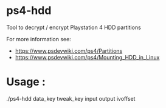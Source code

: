 # ps4-hdd
Tool to decrypt / encrypt Playstation 4 HDD partitions

For more information see:
 * https://www.psdevwiki.com/ps4/Partitions
 * https://www.psdevwiki.com/ps4/Mounting_HDD_in_Linux

# Usage :

./ps4-hdd data_key tweak_key input output ivoffset
